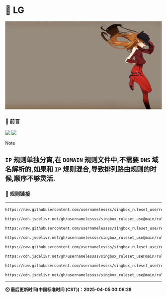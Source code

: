 
# 🧸 LG
![](https://raw.githubusercontent.com/usernamelessss/picture-bed/main/images/202504042256831.jpg)
### 📣 前言
![](https://shields.io/badge/-移除重复规则-ff69b4) ![](https://shields.io/badge/-IP&nbsp;规则单独存放不与&nbsp;DOMAIN&nbsp;等混合-green)
> [!NOTE]
**`IP` 规则单独分离,在 `DOMAIN` 规则文件中,不需要 `DNS` 域名解析的,如果和 `IP` 规则混合,导致排列路由规则的时候,顺序不够灵活.**
---

###  🔗 规则链接
---

```url
https://raw.githubusercontent.com/usernamelessss/singbox_ruleset_use/refs/heads/main/rule/LG/LG_IP.json
```

```url
https://cdn.jsdelivr.net/gh/usernamelessss/singbox_ruleset_use@main/rule/LG/LG_IP.json
```

```url
https://raw.githubusercontent.com/usernamelessss/singbox_ruleset_use/refs/heads/main/rule/LG/LG_IP.srs
```

```url
https://cdn.jsdelivr.net/gh/usernamelessss/singbox_ruleset_use@main/rule/LG/LG_IP.srs
```

```url
https://raw.githubusercontent.com/usernamelessss/singbox_ruleset_use/refs/heads/main/rule/LG/LG_No_IP.json
```

```url
https://cdn.jsdelivr.net/gh/usernamelessss/singbox_ruleset_use@main/rule/LG/LG_No_IP.json
```

```url
https://raw.githubusercontent.com/usernamelessss/singbox_ruleset_use/refs/heads/main/rule/LG/LG_No_IP.srs
```

```url
https://cdn.jsdelivr.net/gh/usernamelessss/singbox_ruleset_use@main/rule/LG/LG_No_IP.srs
```

---
**⏲️ 最后更新时间(中国标准时间 (CST))：2025-04-05 00:06:28**